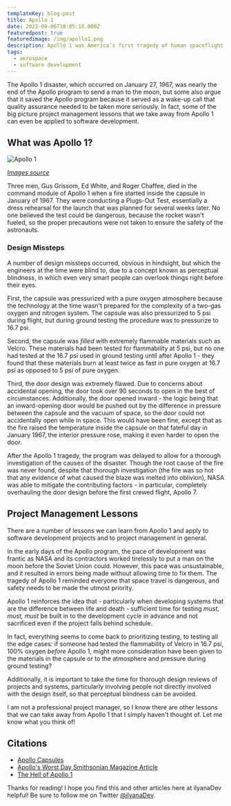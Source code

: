 ```yaml
---
templateKey: blog-post
title: Apollo 1
date: 2022-08-06T18:05:10.000Z
featuredpost: true
featuredimage: /img/apollo1.png
description: Apollo 1 was America's first tragedy of human spaceflight.
tags:
  - aerospace
  - software development
---
```


The Apollo 1 disaster, which occurred on January 27, 1967, was nearly the end of the Apollo program to send a man to the moon, but some also argue that it saved the Apollo program because it served as a wake-up call that quality assurance needed to be taken more seriously. In fact, some of the big picture project management lessons that we take away from Apollo 1 can even be applied to software development.

## What was Apollo 1?

![Apollo 1](/img/apollo1-slide.jpg "Apollo 1 Slide")

*[Images source](https://www.smithsonianmag.com/air-space-magazine/apollo-fire-50-years-180960972/)*

Three men, Gus Grissom, Ed White, and Roger Chaffee, died in the command module of Apollo 1 when a fire started inside the capsule in January of 1967. They were conducting a Plugs-Out Test, essentially a dress rehearsal for the launch that was planned for several weeks later. No one believed the test could be dangerous, because the rocket wasn't fueled, so the proper precautions were not taken to ensure the safety of the astronauts.

### Design Missteps

A number of design missteps occurred, obvious in hindsight, but which the engineers at the time were blind to, due to a concept known as perceptual blindness, in which even very smart people can overlook things right before their eyes.

First, the capsule was pressurized with a pure oxygen atmosphere because the technology at the time wasn't prepared for the complexity of a two-gas oxygen and nitrogen system. The capsule was also pressurized to 5 psi during flight, but during ground testing the procedure was to pressurize to 16.7 psi.

Second, the capsule was *filled* with extremely flammable materials such as Velcro. These materials had been tested for flammability at 5 psi, but no one had tested at the 16.7 psi used in ground testing until after Apollo 1 - they found that these materials burn at least twice as fast in pure oxygen at 16.7 psi as opposed to 5 psi of pure oxygen.

Third, the door design was extremely flawed. Due to concerns about accidental opening, the door took over 90 seconds to open in the best of circumstances. Additionally, the door opened inward - the logic being that an inward-opening door would be pushed out by the difference in pressure between the capsule and the vacuum of space, so the door could not accidentally open while in space. This would have been fine, except that as the fire raised the temperature inside the capsule on that fateful day in January 1967, the interior pressure rose, making it even harder to open the door.

After the Apollo 1 tragedy, the program was delayed to allow for a thorough investigation of the causes of the disaster. Though the root cause of the fire was never found, despite that thorough investigation (the fire was so hot that any evidence of what caused the blaze was melted into oblivion), NASA was able to mitigate the contributing factors - in particular, completely overhauling the door design before the first crewed flight, Apollo 7.

## Project Management Lessons

There are a number of lessons we can learn from Apollo 1 and apply to software development projects and to project management in general.

In the early days of the Apollo program, the pace of development was frantic as NASA and its contractors worked tirelessly to put a man on the moon before the Soviet Union could. However, this pace was unsustainable, and it resulted in errors being made without allowing time to fix them. The tragedy of Apollo 1 reminded everyone that space travel is dangerous, and safety needs to be made the utmost priority.

Apollo 1 reinforces the idea that - particularly when developing systems that are the difference between life and death - sufficient time for testing *must, must, must* be built in to the development cycle in advance and not sacrificed even if the project falls behind schedule.

In fact, everything seems to come back to prioritizing testing, to testing all the edge cases: if someone had tested the flammability of Velcro in 16.7 psi, 100% oxygen *before* Apollo 1, might more consideration have been given to the materials in the capsule or to the atmosphere and pressure during ground testing?

Additionally, it is important to take the time for thorough design reviews of projects and systems, particularly involving people not directly involved with the design itself, so that perceptual blindness can be avoided.

I am not a professional project manager, so I know there are other lessons that we can take away from Apollo 1 that I simply haven't thought of. Let me know what you think of!

## Citations

- [Apollo Capsules](https://historicspacecraft.com/Apollo_Capsules.html)
- [Apollo's Worst Day Smithsonian Magazine Article](https://www.smithsonianmag.com/air-space-magazine/apollo-fire-50-years-180960972/)
- [The Hell of Apollo 1](https://arstechnica.com/science/2017/01/the-hell-of-apollo-1-pure-oxygen-a-single-spark-and-death-in-17-seconds/)

Thanks for reading! I hope you find this and other articles here at ilyanaDev helpful! Be sure to follow me on Twitter [@ilyanaDev](https://twitter.com/ilyanaDev).
